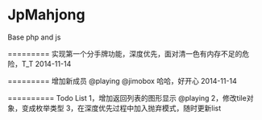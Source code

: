 JpMahjong
=========

Base php and js

=========
实现第一个分手牌功能，深度优先，面对清一色有内存不足的危险，T_T
2014-11-14

=========
增加新成员
@playing
@jimobox
哈哈，好开心
2014-11-14

==========
Todo List
1，增加返回列表的图形显示  @playing
2，修改tile对象，变成枚举类型
3，在深度优先过程中加入抛弃模式，随时更新list
